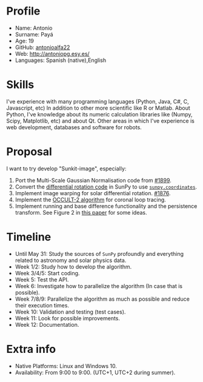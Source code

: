 Profile
========
- Name: Antonio
- Surname: Payá
- Age: 19
- GitHub: [antonioalfa22](https://github.com/antonioalfa22)
- Web: http://antoniopg.esy.es/
- Languages: Spanish (native),English

Skills
==========
I've experience with many programming languages ​​(Python, Java, C#, C, Javascript, etc) In addition to other more scientific like R or Matlab.
About Python, I've knowledge about its numeric calculation libraries like (Numpy, Scipy, Matplotlib, etc) and about Qt.
Other areas in which I've experience is web development, databases and software for robots.


Proposal
========
I want to try develop "Sunkit-image", especially:
1. Port the Multi-Scale Gaussian Normalisation code from [#1899](https://github.com/sunpy/sunpy/pull/1899).
2. Convert the [differential rotation code](https://github.com/sunpy/sunpy/blob/master/sunpy/physics/differential_rotation.py) in SunPy to use [`sunpy.coordinates`](https://github.com/sunpy/sunpy/tree/master/sunpy/map).
3. Implement image warping for solar differential rotation. [#1876](https://github.com/sunpy/sunpy/pull/1876).
4. Implement the [OCCULT-2 algorithm](http://arxiv.org/abs/1307.5046) for coronal loop tracing.
5. Implement running and base difference functionality and the persistence transform. See Figure 2 in [this paper](http://iopscience.iop.org/article/10.1088/0004-637X/736/2/102/pdf) for some ideas.


Timeline 
========
- Until May 31: Study the sources of `SunPy` profoundly and everything related to astronomy and solar physics data.
- Week 1/2: Study how to develop the algorithm.
- Week 3/4/5: Start coding.
- Week 5: Test the API.
- Week 6: Investigate how to parallelize the algorithm (In case that is possible).
- Week 7/8/9: Parallelize the algorithm as much as possible and reduce their execution times.
- Week 10: Validation and testing (test cases).
- Week 11: Look for possible improvements.
- Week 12: Documentation.

Extra info
==========
- Native Platforms: Linux and Windows 10.
- Availability: From 9:00 to 9:00. (UTC+1, UTC+2 during summer).